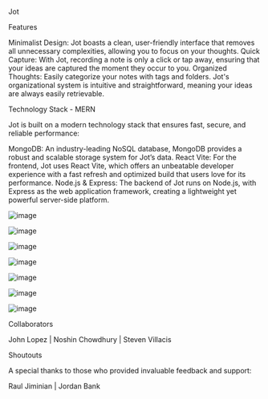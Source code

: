 
Jot


Features

Minimalist Design: Jot boasts a clean, user-friendly interface that removes all unnecessary complexities, allowing you to focus on your thoughts.
Quick Capture: With Jot, recording a note is only a click or tap away, ensuring that your ideas are captured the moment they occur to you.
Organized Thoughts: Easily categorize your notes with tags and folders. Jot's organizational system is intuitive and straightforward, meaning your ideas are always easily retrievable.


Technology Stack - MERN

Jot is built on a modern technology stack that ensures fast, secure, and reliable performance:

MongoDB: An industry-leading NoSQL database, MongoDB provides a robust and scalable storage system for Jot’s data.
React Vite: For the frontend, Jot uses React Vite, which offers an unbeatable developer experience with a fast refresh and optimized build that users love for its performance.
Node.js & Express: The backend of Jot runs on Node.js, with Express as the web application framework, creating a lightweight yet powerful server-side platform.

![image](https://github.com/CodingDos/JOT-LLC/assets/150274689/d5e40c60-8a67-4af9-b166-85f8af1b9c7f)

![image](https://github.com/CodingDos/JOT-LLC/assets/150274689/a6748cc4-9734-46a2-aaef-16c8b0507acc)

![image](https://github.com/CodingDos/JOT-LLC/assets/150274689/a3f3cd80-6b49-47b6-8736-dfe49841eaba)

![image](https://github.com/CodingDos/JOT-LLC/assets/150274689/c02f078d-accb-47f0-94d2-d72fdd9b406d)

![image](https://github.com/CodingDos/JOT-LLC/assets/150274689/5928a8e6-0150-48a4-9ede-fb1af46c660d)

![image](https://github.com/CodingDos/JOT-LLC/assets/150274689/2d4a53ee-73e9-44a8-94ca-6da4327d8465)

![image](https://github.com/CodingDos/JOT-LLC/assets/150274689/44551854-03e5-45ea-85e1-55f77c9bcbcc)


Collaborators

John Lopez | 
Noshin Chowdhury | 
Steven Villacis 


Shoutouts

A special thanks to those who provided invaluable feedback and support:

Raul Jiminian | 
Jordan Bank 
